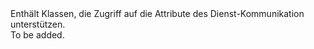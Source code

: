 <Namespace Name="Microsoft.ServiceFabric.Services.Communication">
  <Docs>
    <summary>Enthält Klassen, die Zugriff auf die Attribute des Dienst-Kommunikation unterstützen.</summary> 
    <remarks>To be added.</remarks>
  </Docs>
</Namespace>
